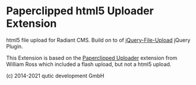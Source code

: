 # Paperclipped html5 Uploader Extension

html5 file upload for Radiant CMS. Build on to of [jQuery-File-Upload](https://github.com/blueimp/jQuery-File-Upload) jQuery Plugin.

This Extension is based on the [Paperclipped Uploader](https://github.com/spanner/radiant-paperclipped_uploader-extension) extension from William Ross which included a flash upload, but not a html5 upload.

(c) 2014-2021 qutic development GmbH